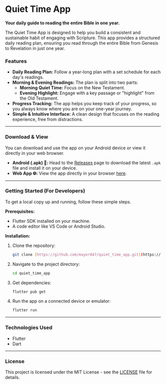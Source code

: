 # Quiet Time App

**Your daily guide to reading the entire Bible in one year.**

The Quiet Time App is designed to help you build a consistent and sustainable habit of engaging with Scripture. This app provides a structured daily reading plan, ensuring you read through the entire Bible from Genesis to Revelation in just one year.

### Features

* **Daily Reading Plan:** Follow a year-long plan with a set schedule for each day's readings.
* **Morning & Evening Readings:** The plan is split into two parts:
    * **Morning Quiet Time:** Focus on the New Testament.
    * **Evening Highlight:** Engage with a key passage or "highlight" from the Old Testament.
* **Progress Tracking:** The app helps you keep track of your progress, so you always know where you are on your one-year journey.
* **Simple & Intuitive Interface:** A clean design that focuses on the reading experience, free from distractions.

---

### Download & View

You can download and use the app on your Android device or view it directly in your web browser.

* **Android (.apk) 📱:** Head to the [Releases](https://github.com/mayer847/quiet_time_app/releases) page to download the latest `.apk` file and install it on your device.
* **Web App 🌐:** View the app directly in your browser [here](https://mayer847.github.io/quiet_time_app/).

---

### Getting Started (For Developers)

To get a local copy up and running, follow these simple steps.

**Prerequisites:**

* Flutter SDK installed on your machine.
* A code editor like VS Code or Android Studio.

**Installation:**

1.  Clone the repository:
    ```sh
    git clone [https://github.com/mayer847/quiet_time_app.git](https://github.com/mayer847/quiet_time_app.git)
    ```
2.  Navigate to the project directory:
    ```sh
    cd quiet_time_app
    ```
3.  Get dependencies:
    ```sh
    flutter pub get
    ```
4.  Run the app on a connected device or emulator:
    ```sh
    flutter run
    ```

---

### Technologies Used

* Flutter
* Dart

---

### License

This project is licensed under the MIT License - see the [LICENSE](LICENSE) file for details.